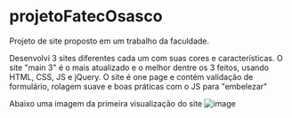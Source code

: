 # projetoFatecOsasco
Projeto de site proposto em um trabalho da faculdade.

Desenvolvi 3 sites diferentes cada um com suas cores e características.
O site "main 3" é o mais atualizado e o melhor dentre os 3 feitos, usando HTML, CSS, JS e jQuery. 
O site é one page e contém validação de formulário, rolagem suave e boas práticas com o JS para "embelezar"

Abaixo uma imagem da primeira visualização do site
![image](https://user-images.githubusercontent.com/71846924/171523885-0167bbf0-311d-4360-8eb0-322dc4222636.png)


